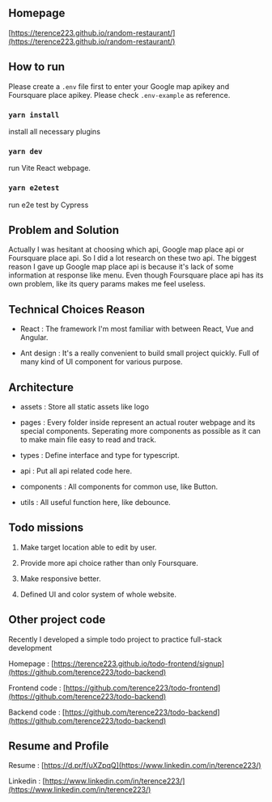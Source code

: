 ## Homepage

[https://terence223.github.io/random-restaurant/](https://terence223.github.io/random-restaurant/)

## How to run

Please create a `.env` file first to enter your Google map apikey and Foursquare place apikey. Please check `.env-example` as reference.

### `yarn install`

install all necessary plugins

### `yarn dev`

run Vite React webpage.

### `yarn e2etest`

run e2e test by Cypress

## Problem and Solution

Actually I was hesitant at choosing which api, Google map place api or Foursquare place api. So I did a lot research on these two api. The biggest reason I gave up Google map place api is because it's lack of some information at response like menu. Even though Foursquare place api has its own problem, like its query params makes me feel useless.

## Technical Choices Reason

- React : The framework I'm most familiar with between React, Vue and Angular.

- Ant design : It's a really convenient to build small project quickly. Full of many kind of UI component for various purpose.

## Architecture

- assets : Store all static assets like logo

- pages : Every folder inside represent an actual router webpage and its special components. Seperating more components as possible as it can to make main file easy to read and track.

- types : Define interface and type for typescript.

- api : Put all api related code here.

- components : All components for common use, like Button.

- utils : All useful function here, like debounce.

## Todo missions

1. Make target location able to edit by user.

2. Provide more api choice rather than only Foursquare.

3. Make responsive better.

4. Defined UI and color system of whole website.

## Other project code

Recently I developed a simple todo project to practice full-stack development

Homepage : [https://terence223.github.io/todo-frontend/signup](https://github.com/terence223/todo-backend)

Frontend code : [https://github.com/terence223/todo-frontend](https://github.com/terence223/todo-backend)

Backend code : [https://github.com/terence223/todo-backend](https://github.com/terence223/todo-backend)

## Resume and Profile

Resume : [https://d.pr/f/uXZpqQ](https://www.linkedin.com/in/terence223/)

Linkedin : [https://www.linkedin.com/in/terence223/](https://www.linkedin.com/in/terence223/)
